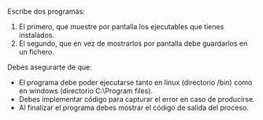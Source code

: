 Escribe dos programas:
1. El primero, que muestre por pantalla los ejecutables que tienes instalados.
2. El segundo, que en vez de mostrarlos por pantalla debe guardarlos en un fichero.

Debes asegurarte de que:
- El programa debe poder ejecutarse tanto en linux (directorio /bin) como en windows (directorio C:\Program files).
- Debes implementar código para capturar el error en caso de producirse.
- Al finalizar el programa debes mostrar el código de salida del proceso.
